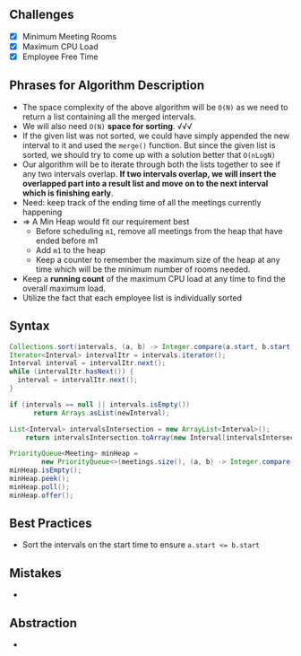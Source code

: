 ## Challenges

- [x] Minimum Meeting Rooms
- [x] Maximum CPU Load
- [x] Employee Free Time

## Phrases for Algorithm Description

- The space complexity of the above algorithm will be `O(N)` as we need to return a list containing all the merged intervals. 
- We will also need `O(N)` **space for sorting**. √√√
- If the given list was not sorted, we could have simply appended the new interval to it and used the `merge()` function. But since the given list is sorted, we should try to come up with a solution better that `O(nLogN)` 
- Our algorithm will be to iterate through both the lists together to see if any two intervals overlap. **If two intervals overlap, we will insert the overlapped part into a result list and move on to the next interval which is finishing early**.
- Need: keep track of the ending time of all the meetings currently happening 
- => A Min Heap would fit our requirement best
  - Before scheduling `m1`, remove all meetings from the heap that have ended before m1
  - Add `m1` to the heap
  - Keep a counter to remember the maximum size of the heap at any time which will be the minimum number of rooms needed.
- Keep a **running count** of the maximum CPU load at any time to find the overall maximum load.
- Utilize the fact that each employee list is individually sorted

## Syntax

```java
Collections.sort(intervals, (a, b) -> Integer.compare(a.start, b.start));
Iterator<Interval> intervalItr = intervals.iterator();
Interval interval = intervalItr.next();
while (intervalItr.hasNext()) {
  interval = intervalItr.next();
}
```

```java
if (intervals == null || intervals.isEmpty())
      return Arrays.asList(newInterval);
```

```java
List<Interval> intervalsIntersection = new ArrayList<Interval>();
    return intervalsIntersection.toArray(new Interval[intervalsIntersection.size()]);
```

```java
PriorityQueue<Meeting> minHeap = 
        new PriorityQueue<>(meetings.size(), (a, b) -> Integer.compare(a.end, b.end));
minHeap.isEmpty();
minHeap.peek();
minHeap.poll();
minHeap.offer();
```



## Best Practices

- Sort the intervals on the start time to ensure `a.start <= b.start`

## Mistakes

- 

## Abstraction

- 

